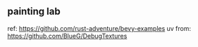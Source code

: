 ## painting lab


ref: https://github.com/rust-adventure/bevy-examples
uv from: https://github.com/BlueG/DebugTextures
